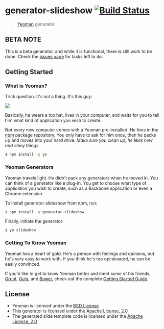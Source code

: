 # generator-slideshow [![Build Status](https://travis-ci.org/Jakobo/generator-slideshow.svg?branch=master)](https://travis-ci.org/Jakobo/generator-slideshow)

> [Yeoman](http://yeoman.io) generator

## BETA NOTE
This is a beta generator, and while it is functional, there is still work to be done. Check the [issues page](https://github.com/Jakobo/generator-slideshow/issues) for tasks left to do.

## Getting Started

### What is Yeoman?

Trick question. It's not a thing. It's this guy:

![](http://i.imgur.com/JHaAlBJ.png)

Basically, he wears a top hat, lives in your computer, and waits for you to tell him what kind of application you wish to create.

Not every new computer comes with a Yeoman pre-installed. He lives in the [npm](https://npmjs.org) package repository. You only have to ask for him once, then he packs up and moves into your hard drive. *Make sure you clean up, he likes new and shiny things.*

```bash
$ npm install -g yo
```

### Yeoman Generators

Yeoman travels light. He didn't pack any generators when he moved in. You can think of a generator like a plug-in. You get to choose what type of application you wish to create, such as a Backbone application or even a Chrome extension.

To install generator-slideshow from npm, run:

```bash
$ npm install -g generator-slideshow
```

Finally, initiate the generator:

```bash
$ yo slideshow
```

### Getting To Know Yeoman

Yeoman has a heart of gold. He's a person with feelings and opinions, but he's very easy to work with. If you think he's too opinionated, he can be easily convinced.

If you'd like to get to know Yeoman better and meet some of his friends, [Grunt](http://gruntjs.com), [Gulp](http://gulpjs.com), and [Bower](http://bower.io), check out the complete [Getting Started Guide](https://github.com/yeoman/yeoman/wiki/Getting-Started).

## License
* Yeoman is licensed under the [BSD License](http://opensource.org/licenses/bsd-license.php)
* This generator is licensed under the [Apache License, 2.0](http://www.apache.org/licenses/LICENSE-2.0.html)
* The generated slide template code is licensed under the [Apache License, 2.0](http://www.apache.org/licenses/LICENSE-2.0.html)  
